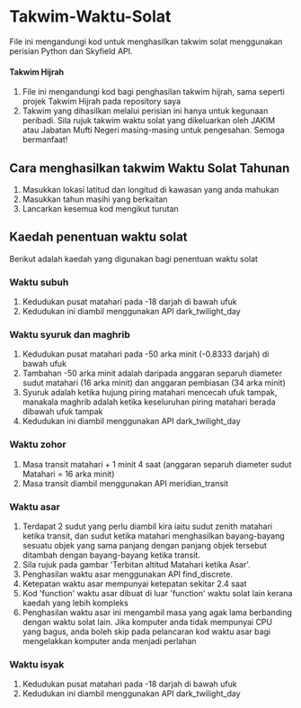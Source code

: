 # Takwim-Waktu-Solat
File ini mengandungi kod untuk menghasilkan takwim solat menggunakan perisian Python dan Skyfield API.

#### Takwim Hijrah
1. File ini mengandungi kod bagi penghasilan takwim hijrah, sama seperti projek Takwim Hijrah pada repository saya
2. Takwim yang dihasilkan melalui perisian ini hanya untuk kegunaan peribadi. Sila rujuk takwim waktu solat yang dikeluarkan oleh JAKIM atau Jabatan Mufti Negeri masing-masing untuk pengesahan. Semoga bermanfaat!

## Cara menghasilkan takwim Waktu Solat Tahunan
1. Masukkan lokasi latitud dan longitud di kawasan yang anda mahukan
2. Masukkan tahun masihi yang berkaitan
3. Lancarkan kesemua kod mengikut turutan

## Kaedah penentuan waktu solat 
Berikut adalah kaedah yang digunakan bagi penentuan waktu solat

### Waktu subuh
1. Kedudukan pusat matahari pada -18 darjah di bawah ufuk
2. Kedudukan ini diambil menggunakan API dark_twilight_day

### Waktu syuruk dan maghrib
1. Kedudukan pusat matahari pada -50 arka minit (-0.8333 darjah) di bawah ufuk
2. Tambahan -50 arka minit adalah daripada anggaran separuh diameter sudut matahari (16 arka minit) dan anggaran pembiasan (34 arka minit)
3. Syuruk adalah ketika hujung piring matahari mencecah ufuk tampak, manakala maghrib adalah ketika keseluruhan piring matahari berada dibawah ufuk tampak
4. Kedudukan ini diambil menggunakan API dark_twilight_day

### Waktu zohor
1. Masa transit matahari + 1 minit 4 saat (anggaran separuh diameter sudut Matahari = 16 arka minit)
2. Masa transit diambil menggunakan API meridian_transit

### Waktu asar
1. Terdapat 2 sudut yang perlu diambil kira iaitu sudut zenith matahari ketika transit, dan sudut ketika matahari menghasilkan bayang-bayang sesuatu objek yang sama panjang dengan panjang objek tersebut ditambah dengan bayang-bayang ketika transit. 
2. Sila rujuk pada gambar 'Terbitan altitud Matahari ketika Asar'. 
3. Penghasilan waktu asar menggunakan API find_discrete.
4. Ketepatan waktu asar mempunyai ketepatan sekitar 2.4 saat
5. Kod 'function' waktu asar dibuat di luar 'function' waktu solat lain kerana kaedah yang lebih kompleks
6. Penghasilan waktu asar ini mengambil masa yang agak lama berbanding dengan waktu solat lain. Jika komputer anda tidak mempunyai CPU yang bagus, anda boleh skip pada pelancaran kod waktu asar bagi mengelakkan komputer anda menjadi perlahan

### Waktu isyak
1. Kedudukan pusat matahari pada -18 darjah di bawah ufuk
2. Kedudukan ini diambil menggunakan API dark_twilight_day
